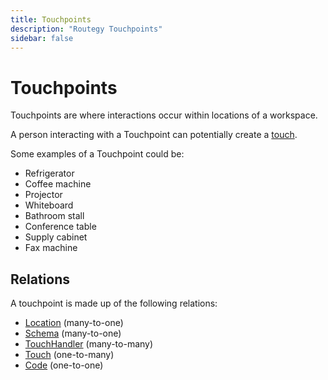```yaml
---
title: Touchpoints
description: "Routegy Touchpoints"
sidebar: false
---
```


# Touchpoints

Touchpoints are where interactions occur within locations of a workspace.

A person interacting with a Touchpoint can potentially create a [touch](/reference/touches).

Some examples of a Touchpoint could be:

* Refrigerator
* Coffee machine
* Projector
* Whiteboard
* Bathroom stall
* Conference table
* Supply cabinet
* Fax machine

## Relations

A touchpoint is made up of the following relations:

* [Location](/reference/locations) (many-to-one)
* [Schema](/reference/schemas) (many-to-one)
* [TouchHandler](/reference/touch-handlers) (many-to-many)
* [Touch](/reference/touches) (one-to-many)
* [Code](/reference/codes) (one-to-one)

